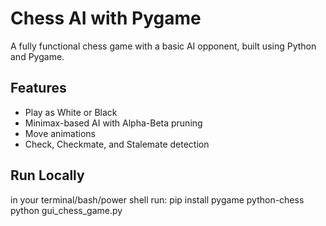 # Chess AI with Pygame
A fully functional chess game with a basic AI opponent, built using Python and Pygame.

## Features
- Play as White or Black
- Minimax-based AI with Alpha-Beta pruning
- Move animations
- Check, Checkmate, and Stalemate detection

## Run Locally
in your terminal/bash/power shell run:
pip install pygame python-chess
python gui_chess_game.py
